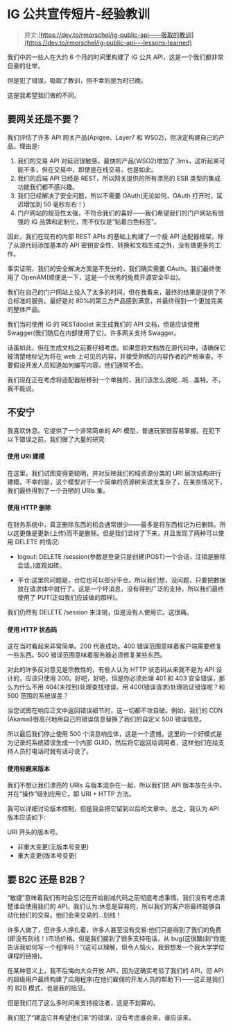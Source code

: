 # IG 公共宣传短片-经验教训

> 原文:[https://dev.to/rmorschel/ig-public-api——吸取的教训](https://dev.to/rmorschel/ig-public-api---lessons-learned)

我们中的一些人在大约 6 个月的时间里构建了 IG 公共 API，这是一个我们都非常自豪的壮举。

但是犯了错误，吸取了教训，但不幸的是为时已晚。

这是我希望我们做的不同。

## 要网关还是不要？

我们评估了许多 API 网关产品(Apigee、Layer7 和 WS02)，但决定构建自己的产品。理由是:

1.  我们的交易 API 对延迟很敏感。最快的产品(WSO2)增加了 3ms，这听起来可能不多，但在交易中，即使是在线交易，也是如此。
2.  我们的后端 API 已经是 REST，所以网关提供的所有漂亮的 ESB 类型的集成功能我们都不感兴趣。
3.  我们已经解决了安全问题，所以不需要 OAuth(无论如何，OAuth 打开时，延迟增加到 50 毫秒左右！)
4.  门户网站的规范性太强，不符合我们的喜好——我们希望我们的门户网站有很强的 IG 品牌和定制化，而不仅仅是“贴着白色标签”。

因此，我们在现有的内部 REST APIs 的基础上构建了一个瘦 API 适配器框架，除了从源代码添加基本的 API 密钥安全性、转换和文档生成之外，没有做更多的工作。

事实证明，我们的安全解决方案是不充分的，我们确实需要 OAuth。我们最终使用了 OpenAM(顺便说一下，这是一个优秀的免费开源安全平台)。

我们在自己的门户网站上投入了太多的时间，但在我看来，最终的结果是提供了不合标准的服务。最好是对 80%的第三方产品感到满意，并最终得到一个更加完美的整体产品。

我们当时使用 IG 的 RESTdoclet 来生成我们的 API 文档，但是应该使用 Swagger(我们随后在内部使用了它)。许多网关支持 Swagger。

话虽如此，但在生成文档之前要仔细考虑。如果您将文档放在源代码中，请确保它被清楚地标记为将在 web 上可见的内容，并接受熟练的内容作者的严格审查。不要假设开发人员知道如何编写内容。他们通常不会。

我们现在正在考虑将适配器层移到一个单独的，我们该怎么说呢...呃...盖特。不，我不能说。

## 不安宁

我喜欢休息。它提供了一个非常简单的 API 模型，普通玩家很容易掌握。在犯下以下错误之前，我们做了大量的研究:

#### 使用 URI 建模

在这里，我们试图变得更聪明，并对反映我们的域资源分类的 URI 层次结构进行建模。不幸的是，这个模型对于一个简单的资源树来说太复杂了，在某些情况下，我们最终得到了一个丑陋的 URIs 集。

#### 使用 HTTP 删除

在财务系统中，真正删除东西的机会通常很少——最多是将东西标记为已删除。所以这更像是更新(上传)而不是删除。但是我们坚持了下来，并且发现了两种可以使用 DELETE 的情况:

*   logout: DELETE /session(参数是登录只是创建(POST)一个会话，注销是删除会话。)直观如砖。

*   平仓:这里的问题是，仓位也可以部分平仓。所以我们想，没问题，只要把数据放在请求体中就行了。这是一个坏消息，没有得到广泛的支持，所以我们最终使用了 PUT(正如我们应该做的那样)。

我们仍然有 DELETE /session 来注销，但是没有人使用它。这很痛。

#### 使用 HTTP 状态码

这在当时看起来非常简单。200 代表成功。400 错误范围意味着客户端需要修复一些东西。500 错误范围意味着服务器必须修复某些东西。

对此的许多反对意见是宗教性的，有些人认为 HTTP 状态码从来就不是为 API 设计的，应该只使用 200。好吧，好吧，但是你必须处理 401 和 403 安全错误，那么为什么不用 404(未找到)处理查找错误，用 400(错误请求)处理验证错误呢？和 500 范围的系统误差？

当您试图在响应正文中返回错误细节时，这一切都不攻自破。例如，我们的 CDN (Akamai)很高兴地用自己的错误信息替换了我们的自定义 500 错误信息。

所以最后我们停止使用 500 个消息响应体，这是一个遗憾。这里的一个好模式是为记录的系统错误生成一个内部 GUID，然后将它返回给调用者，这样他们在给支持人员打电话时就有话可说了。

#### 使用标题来版本

我们不想让我们漂亮的 URIs 与版本混杂在一起，所以我们把 API 版本放在头中，并在“操作”级别应用它，即 URI + HTTP 方法。

我可以详细讨论版本控制，但是我会把它留到以后的文章中。总之，我认为 API 版本应该如下:

URI 开头的版本号。

*   非重大变更(无版本号变更)
*   重大变更(版本号变更)

## 要 B2C 还是 B2B？

“敏捷”意味着我们有时会忘记在开始削减代码之前彻底考虑事情。我们没有考虑清楚谁会使用我们的 API。我们认为:休息是容易的，所以我们的客户将最终能够自动化他们的交易。他们会来交易的...刻线！

许多人做了，但许多人挣扎着，许多人甚至没有交易:他们只是得到了我们的免费(即没有刻线！)市场价格。但是我们接到了很多支持电话，从 bug(这很酷)到“你能告诉我如何写一个程序吗？”(这可以理解，但令人恼火。我很想发一个我大学学位课程的链接)。

在某种意义上，我不后悔向大众开放 API，因为这确实考验了我们的 API，但 API 的超级用户最终构建了应用程序(在他们雇佣的开发人员的帮助下)——这正是我们的 B2B 模式，也是我的拙见。

但是我们花了这么多时间来支持投注者，这是不划算的。

我们犯了“建造它并希望他们来”的错误，没有考虑谁会来，谁应该来。